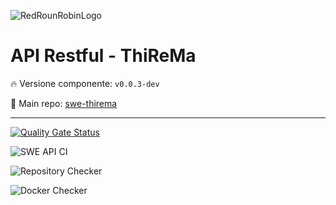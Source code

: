 ![RedRounRobinLogo](https://i.imgur.com/3Dcv4vs.png)

# API Restful - ThiReMa

:fire: Versione componente: `v0.0.3-dev` 

:pushpin: Main repo: [swe-thirema](https://github.com/RedRoundRobin/swe-thirema)

---

[![Quality Gate Status](https://sonarcloud.io/api/project_badges/measure?project=RedRoundRobin_swe-api&metric=alert_status)](https://sonarcloud.io/dashboard?id=RedRoundRobin_swe-api)

![SWE API CI](https://github.com/RedRoundRobin/swe-api/workflows/SWE%20API%20CI/badge.svg)

![Repository Checker](https://github.com/RedRoundRobin/swe-api/workflows/Repository%20Checker/badge.svg)

![Docker Checker](https://github.com/RedRoundRobin/swe-api/workflows/Docker%20Checker/badge.svg)
